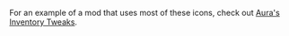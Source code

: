 For an example of a mod that uses most of these icons, check out [Aura's Inventory Tweaks](https://www.nexusmods.com/skyrimspecialedition/mods/68557).